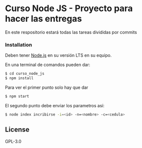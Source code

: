 # Curso Node JS - Proyecto para hacer las entregas
En este respositorio estará todas las tareas divididas por commits

### Installation

Deben tener  [Node.js](https://nodejs.org/) en su versión LTS en su equipo.

En una terminal de comandos pueden dar:

```sh
$ cd curso_node_js
$ npm install
```
Para ver el primer punto solo hay que dar
```sh
$ npm start
```

El segundo punto debe enviar los parametros así:
```sh
$ node index incribirse -i=<id> -n=<nombre> -c=<cedula>
```

License
----

GPL-3.0


